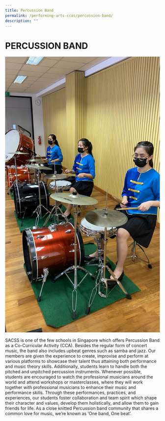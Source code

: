 ```yaml
---
title: Percussion Band
permalink: /performing-arts-ccas/percussion-band/
description: ""
---
```

# PERCUSSION BAND

![](/images/Canossian%20Life/Performing%20Arts%20Niche/Performing%20arts%20cca/PERCUSSION%20BAND/PB14_SYF-Drummers-864x1536.jpg)

SACSS is one of the few schools in Singapore which offers Percussion Band as a Co-Curricular Activity (CCA). Besides the regular form of concert music, the band also includes upbeat genres such as samba and jazz. Our members are given the experience to create, improvise and perform at various platforms to showcase their talent thus attaining both performance and music theory skills. Additionally, students learn to handle both the pitched and unpitched percussion instruments. Whenever possible, students are encouraged to watch the professional musicians around the world and attend workshops or masterclasses, where they will work together with professional musicians to enhance their music and performance skills. Through these performances, practices, and experiences, our students foster collaboration and team spirit which shape their character and values, develop them holistically, and allow them to gain friends for life. As a close knitted Percussion band community that shares a common love for music, we’re known as ‘One band, One beat’.